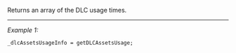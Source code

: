 Returns an array of the DLC usage times.


---
*Example 1:*
```sqf
_dlcAssetsUsageInfo = getDLCAssetsUsage;
```